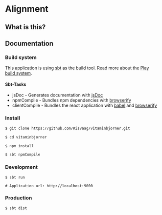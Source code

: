 # Alignment


## What is this?

## Documentation

### Build system

This application is using [sbt](http://www.scala-sbt.org) as the build tool.
Read more about the [Play build system](https://www.playframework.com/documentation/2.5.x/BuildOverview).

#### Sbt-Tasks

* jsDoc - Generates documentation with [jsDoc](https://github.com/jsdoc3/jsdoc)
* npmCompile - Bundles npm dependencies with [browserify](http://browserify.org)
* clientCompile - Bundles the react application with [babel](https://babeljs.io) and [browserify](http://browserify.org)

### Install
```bash
$ git clone https://github.com/Risvaag/vitaminbjorner.git

$ cd vitaminbjorner

$ npm install

$ sbt npmCompile
```

### Development
```
$ sbt run

# Application url: http://localhost:9000
```

### Production
```
$ sbt dist
```